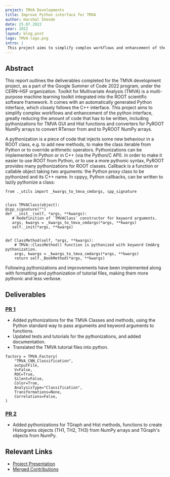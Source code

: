 ```yaml
---
project: TMVA Developments
title: Improve Python interface for TMVA
author: Harshal Shende
date: 25.07.2022
year: 2022
layout: blog_post
logo: TMVA-logo.png
intro: |
 This project aims to simplify complex workflows and enhancement of the python interface, greatly reducing the amount of code that has to be written, including pythonizations for TMVA GUI and Hist functions and converters for PyROOT NumPy arrays to convert RTensor from and to PyROOT NumPy arrays.
---
```



## Abstract

This report outlines the deliverables completed for the TMVA development project, as a part of the Google Summer of Code 2022 program, under the CERN-HSF organization. Toolkit for Multivariate Analysis (TMVA) is a multi-purpose machine learning toolkit integrated into the ROOT scientific software framework. It comes with an automatically generated Python interface, which closely follows the C++ interface. This project aims to simplify complex workflows and enhancement of the python interface, greatly reducing the amount of code that has to be written, including pythonizations for TMVA GUI and Hist functions and converters for PyROOT NumPy arrays to convert RTensor from and to PyROOT NumPy arrays.

A pythonization is a piece of code that injects some new behaviour in a ROOT class, e.g. to add new methods, to make the class iterable from Python or to override arithmetic operators. Pythonizations can be implemented in Python or in C++ (via the Python/C API). In order to make it easier to use ROOT from Python, or to use a more pythonic syntax, PyROOT provides many pythonizations for ROOT classes. Callback is a function or callable object taking two arguments: the Python proxy class to be pythonized and its C++ name. In cppyy, Python callbacks, can be written to lazily pythonize a class:

```
from ._utils import _kwargs_to_tmva_cmdargs, cpp_signature


class TMVAClass(object):
@cpp_signature("")
def __init__(self, *args, **kwargs):
   # Redefinition of `TMVAClass` constructor for keyword arguments.
   args, kwargs = _kwargs_to_tmva_cmdargs(*args, **kwargs)
   self._init(*args, **kwargs)


def ClassMethod(self, *args, **kwargs):
    # TMVA::ClassMethod() function is pythonized with keyword CmdArg pythonization.
    args, kwargs = _kwargs_to_tmva_cmdargs(*args, **kwargs)
    return self._BookMethod(*args, **kwargs)
```
Following pythonizations and improvements have been implemented along with formatting and pythonization of tutorial files, making them more pythonic and less verbose.

## Deliverables

### [PR 1](https://github.com/root-project/root/pull/11069)
- Added pythonizations for the TMVA Classes and methods, using the Python standard way to pass arguments and keyword arguments to functions. 
- Updated tests and tutorials for the pythonizations, and added documentation. 
- Translated the TMVA tutorial files into python.

```
factory = TMVA.Factory(
    "TMVA_CNN_Classification",
    outputFile,
    V=False,
    ROC=True,
    Silent=False,
    Color=True,
    AnalysisType="Classification",
    Transformations=None,
    Correlations=False,
)
```

### [PR 2](https://github.com/root-project/root/compare/master...Harshalzzzzzzz:root:hist-pythonizations)
- Added pythonizations for TGraph and Hist methods, functions to create Histograms objects (TH1, TH2, TH3) from NumPy arrays and TGraph's objects from NumPy.


## Relevant Links

 - [Project Presentation](https://docs.google.com/presentation/d/15zMAqtXGF_JnOSiL8Pe5A9m1hezotmRIGW_Dgp9ZJHQ/edit#slide=id.p)
 - [Merged Contributions](https://bit.ly/merged_contributions)
